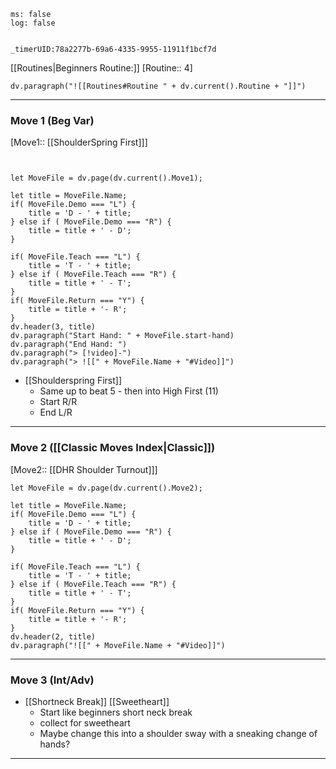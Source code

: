 
```timer
ms: false
log: false


_timerUID:78a2277b-69a6-4335-9955-11911f1bcf7d
```

[[Routines|Beginners Routine:]] [Routine:: 4]
```dataviewjs
dv.paragraph("![[Routines#Routine " + dv.current().Routine + "]]")

```



---
### Move 1 (Beg Var)
[Move1::  [[ShoulderSpring First]]]
```dataviewjs


let MoveFile = dv.page(dv.current().Move1);

let title = MoveFile.Name;
if( MoveFile.Demo === "L") {
	title = 'D - ' + title;
} else if ( MoveFile.Demo === "R") {
	title = title + ' - D';
}

if( MoveFile.Teach === "L") {
	title = 'T - ' + title;
} else if ( MoveFile.Teach === "R") {
	title = title + ' - T';
}
if( MoveFile.Return === "Y") {
	title = title + '- R';
}
dv.header(3, title)
dv.paragraph("Start Hand: " + MoveFile.start-hand)
dv.paragraph("End Hand: ")
dv.paragraph("> [!video]-")
dv.paragraph("> ![[" + MoveFile.Name + "#Video]]")

```

- [[Shoulderspring First]]
	- Same up to beat 5 - then into High First (11)
	- Start R/R
	- End L/R


---
### Move 2 ([[Classic Moves Index|Classic]])
[Move2:: [[DHR Shoulder Turnout]]]


```dataviewjs
let MoveFile = dv.page(dv.current().Move2);

let title = MoveFile.Name;
if( MoveFile.Demo === "L") {
	title = 'D - ' + title;
} else if ( MoveFile.Demo === "R") {
	title = title + ' - D';
}

if( MoveFile.Teach === "L") {
	title = 'T - ' + title;
} else if ( MoveFile.Teach === "R") {
	title = title + ' - T';
}
if( MoveFile.Return === "Y") {
	title = title + '- R';
}
dv.header(2, title)
dv.paragraph("![[" + MoveFile.Name + "#Video]]")

```



---
### Move 3 (Int/Adv)
- [[Shortneck Break]] [[Sweetheart]]
	- Start like beginners short neck break
	- collect for sweetheart
	- Maybe change this into a shoulder sway with a sneaking change of hands?


---



